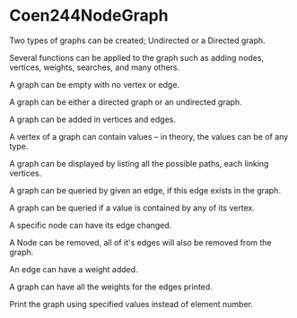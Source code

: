 # Coen244NodeGraph

Two types of graphs can be created; Undirected or a Directed graph.

Several functions can be applied to the graph such as adding nodes, vertices, weights, searches, and many others.

A graph can be empty with no vertex or edge.

A graph can be either a directed graph or an undirected graph. 

A graph can be added in vertices and edges.

A vertex of a graph can contain values – in theory, the values can be of any type. 

A graph can be displayed by listing all the possible paths, each linking vertices. 

A graph can be queried by given an edge, if this edge exists in the graph.

A graph can be queried if a value is contained by any of its vertex.

A specific node can have its edge changed.

A Node can be removed, all of it's edges will also be removed from the graph.

An edge can have a weight added.

A graph can have all the weights for the edges printed.

Print the graph using specified values instead of element number.

